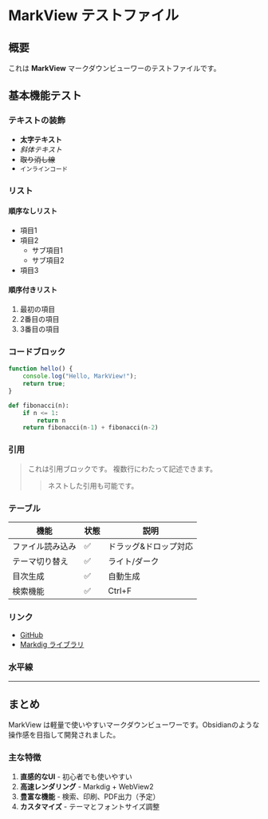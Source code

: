 # MarkView テストファイル

## 概要

これは **MarkView** マークダウンビューワーのテストファイルです。

## 基本機能テスト

### テキストの装飾

- **太字テキスト**
- *斜体テキスト*
- ~~取り消し線~~
- `インラインコード`

### リスト

#### 順序なしリスト
- 項目1
- 項目2
  - サブ項目1
  - サブ項目2
- 項目3

#### 順序付きリスト
1. 最初の項目
2. 2番目の項目
3. 3番目の項目

### コードブロック

```javascript
function hello() {
    console.log("Hello, MarkView!");
    return true;
}
```

```python
def fibonacci(n):
    if n <= 1:
        return n
    return fibonacci(n-1) + fibonacci(n-2)
```

### 引用

> これは引用ブロックです。
> 複数行にわたって記述できます。
>
> > ネストした引用も可能です。

### テーブル

| 機能 | 状態 | 説明 |
|------|------|------|
| ファイル読み込み | ✅ | ドラッグ&ドロップ対応 |
| テーマ切り替え | ✅ | ライト/ダーク |
| 目次生成 | ✅ | 自動生成 |
| 検索機能 | ✅ | Ctrl+F |

### リンク

- [GitHub](https://github.com)
- [Markdig ライブラリ](https://github.com/xoofx/markdig)

### 水平線

---

## まとめ

MarkView は軽量で使いやすいマークダウンビューワーです。Obsidianのような操作感を目指して開発されました。

### 主な特徴

1. **直感的なUI** - 初心者でも使いやすい
2. **高速レンダリング** - Markdig + WebView2
3. **豊富な機能** - 検索、印刷、PDF出力（予定）
4. **カスタマイズ** - テーマとフォントサイズ調整
